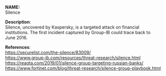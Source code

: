 **NAME:**  
Silence  
  
**Description**:   
Silence, uncovered by Kaspersky, is a targeted attack on financial institutions. The first incident captured by Group-IB could trace back to June 2016.  

**References**:  
https://securelist.com/the-silence/83009/  
https://www.group-ib.com/resources/threat-research/silence.html  
https://reaqta.com/2019/01/silence-group-targeting-russian-banks/  
https://www.fortinet.com/blog/threat-research/silence-group-playbook.html  
